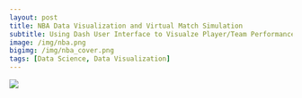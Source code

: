 ```yaml
---
layout: post
title: NBA Data Visualization and Virtual Match Simulation
subtitle: Using Dash User Interface to Visualze Player/Team Performance based on 2019-2020 NBA Player Data
image: /img/nba.png
bigimg: /img/nba_cover.png
tags: [Data Science, Data Visualization]
---
```




<img src="https://render.githubusercontent.com/render/math?math=e^{i \pi} = -1">
